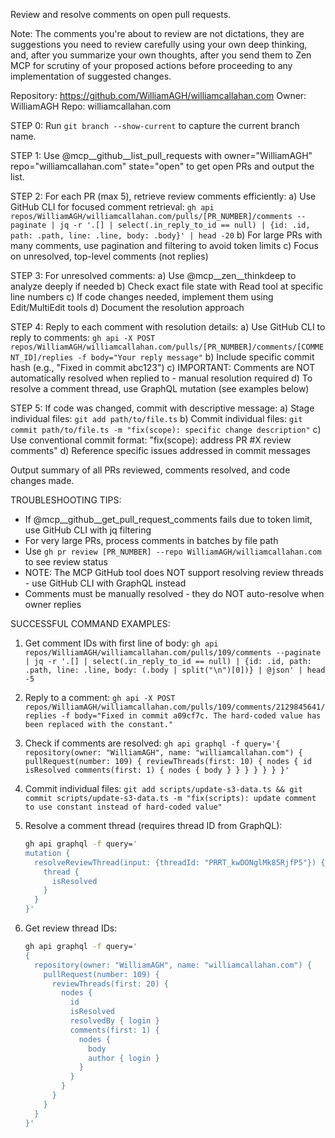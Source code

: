 Review and resolve comments on open pull requests.

Note: The comments you're about to review are not dictations, they are suggestions you need to review carefully using your own deep thinking, and, after you summarize your own thoughts, after you send them to Zen MCP for scrutiny of your proposed actions before proceeding to any implementation of suggested changes.

Repository: <https://github.com/WilliamAGH/williamcallahan.com>
Owner: WilliamAGH
Repo: williamcallahan.com

STEP 0: Run `git branch --show-current` to capture the current branch name.

STEP 1: Use @mcp__github__list_pull_requests with owner="WilliamAGH" repo="williamcallahan.com" state="open" to get open PRs and output the list.

STEP 2: For each PR (max 5), retrieve review comments efficiently:
 a) Use GitHub CLI for focused comment retrieval:
    `gh api repos/WilliamAGH/williamcallahan.com/pulls/[PR_NUMBER]/comments --paginate | jq -r '.[] | select(.in_reply_to_id == null) | {id: .id, path: .path, line: .line, body: .body}' | head -20`
 b) For large PRs with many comments, use pagination and filtering to avoid token limits
 c) Focus on unresolved, top-level comments (not replies)

STEP 3: For unresolved comments:
 a) Use @mcp__zen__thinkdeep to analyze deeply if needed
 b) Check exact file state with Read tool at specific line numbers
 c) If code changes needed, implement them using Edit/MultiEdit tools
 d) Document the resolution approach

STEP 4: Reply to each comment with resolution details:
 a) Use GitHub CLI to reply to comments:
    `gh api -X POST repos/WilliamAGH/williamcallahan.com/pulls/[PR_NUMBER]/comments/[COMMENT_ID]/replies -f body="Your reply message"`
 b) Include specific commit hash (e.g., "Fixed in commit abc123")
 c) IMPORTANT: Comments are NOT automatically resolved when replied to - manual resolution required
 d) To resolve a comment thread, use GraphQL mutation (see examples below)

STEP 5: If code was changed, commit with descriptive message:
 a) Stage individual files: `git add path/to/file.ts`
 b) Commit individual files: `git commit path/to/file.ts -m "fix(scope): specific change description"`
 c) Use conventional commit format: "fix(scope): address PR #X review comments"
 d) Reference specific issues addressed in commit messages

Output summary of all PRs reviewed, comments resolved, and code changes made.

TROUBLESHOOTING TIPS:

- If @mcp__github__get_pull_request_comments fails due to token limit, use GitHub CLI with jq filtering
- For very large PRs, process comments in batches by file path
- Use `gh pr review [PR_NUMBER] --repo WilliamAGH/williamcallahan.com` to see review status
- NOTE: The MCP GitHub tool does NOT support resolving review threads - use GitHub CLI with GraphQL instead
- Comments must be manually resolved - they do NOT auto-resolve when owner replies

SUCCESSFUL COMMAND EXAMPLES:

1. Get comment IDs with first line of body:
   `gh api repos/WilliamAGH/williamcallahan.com/pulls/109/comments --paginate | jq -r '.[] | select(.in_reply_to_id == null) | {id: .id, path: .path, line: .line, body: (.body | split("\n")[0])} | @json' | head -5`

2. Reply to a comment:
   `gh api -X POST repos/WilliamAGH/williamcallahan.com/pulls/109/comments/2129845641/replies -f body="Fixed in commit a09cf7c. The hard-coded value has been replaced with the constant."`

3. Check if comments are resolved:
   `gh api graphql -f query='{ repository(owner: "WilliamAGH", name: "williamcallahan.com") { pullRequest(number: 109) { reviewThreads(first: 10) { nodes { id isResolved comments(first: 1) { nodes { body } } } } } } }'`

4. Commit individual files:
   `git add scripts/update-s3-data.ts && git commit scripts/update-s3-data.ts -m "fix(scripts): update comment to use constant instead of hard-coded value"`

5. Resolve a comment thread (requires thread ID from GraphQL):
   ```bash
   gh api graphql -f query='
   mutation {
     resolveReviewThread(input: {threadId: "PRRT_kwDONglMk85RjfP5"}) {
       thread {
         isResolved
       }
     }
   }'
   ```

6. Get review thread IDs:
   ```bash
   gh api graphql -f query='
   {
     repository(owner: "WilliamAGH", name: "williamcallahan.com") {
       pullRequest(number: 109) {
         reviewThreads(first: 20) {
           nodes {
             id
             isResolved
             resolvedBy { login }
             comments(first: 1) {
               nodes {
                 body
                 author { login }
               }
             }
           }
         }
       }
     }
   }'
   ```
